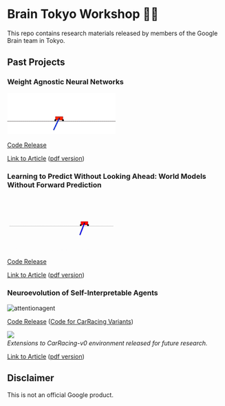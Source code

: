 # Brain Tokyo Workshop 🧠🗼

This repo contains research materials released by members of the Google Brain team in Tokyo.

## Past Projects ##

### Weight Agnostic Neural Networks ###

<p align="left">
  <img width="50%" src="WANNRelease/prettyNEAT/demo/img/swing.gif"></img>
</p>

[Code Release](https://github.com/google/brain-tokyo-workshop/tree/master/WANNRelease)

[Link to Article](https://weightagnostic.github.io/) ([pdf version](https://arxiv.org/abs/1906.04358))

### Learning to Predict Without Looking Ahead: World Models Without Forward Prediction ###

<p align="left">
  <img width="50%" src="learntopredict/assets/learntopredict.gif"></img>
</p>

[Code Release](https://github.com/google/brain-tokyo-workshop/tree/master/learntopredict)

[Link to Article](https://learningtopredict.github.io/) ([pdf version](https://arxiv.org/abs/1910.13038))

### Neuroevolution of Self-Interpretable Agents ###

![attentionagent](https://storage.googleapis.com/quickdraw-models/sketchRNN/attention/assets/card/attentionagent.gif)  

[Code Release](https://github.com/google/brain-tokyo-workshop/tree/master/AttentionAgent)
([Code for CarRacing Variants](https://github.com/google/brain-tokyo-workshop/tree/master/CarRacingExtension))

<p align="left">
  <img width="50%" src="https://storage.googleapis.com/quickdraw-models/sketchRNN/attention/assets/card/attentionagent.gif"></img><br/>
  <i>Extensions to CarRacing-v0 environment released for future research.</i>
</p>

[Link to Article](https://attentionagent.github.io/) ([pdf version](https://arxiv.org/abs/2003.08165))

## Disclaimer

This is not an official Google product.
